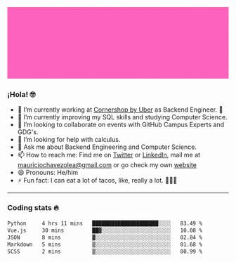 ![Banner](banner.gif)

### ¡Hola! 🤓

- 🔭 I’m currently working at [Cornershop by Uber](https://cornershopapp.com) as Backend Engineer. 🥑
- 🌱 I’m currently improving my SQL skills and studying Computer Science.
- 👯 I’m looking to collaborate on events with GitHub Campus Experts and GDG's.
- 🤔 I’m looking for help with calculus.
- 💬 Ask me about Backend Engineering and Computer Science.
- 📫 How to reach me: Find me on [Twitter](https://twitter.com/ultr4nerd) or [LinkedIn](https://www.linkedin.com/in/ultr4nerd), mail me at [mauriciochavezolea@gmail.com](mailto:mauriciochavezolea@gmail.com) or go check my own [website](mauriciochavez.surge.sh)
- 😄 Pronouns: He/him
- ⚡ Fun fact: I can eat a lot of tacos, like, really a lot. 🌮🌮🌮

---

### Coding stats 🔥

<!--START_SECTION:waka-->
```text
Python     4 hrs 11 mins   █████████████████████░░░░   83.49 % 
Vue.js     30 mins         ██▓░░░░░░░░░░░░░░░░░░░░░░   10.08 % 
JSON       8 mins          ▓░░░░░░░░░░░░░░░░░░░░░░░░   02.84 % 
Markdown   5 mins          ▒░░░░░░░░░░░░░░░░░░░░░░░░   01.68 % 
SCSS       2 mins          ▒░░░░░░░░░░░░░░░░░░░░░░░░   00.99 % 
```
<!--END_SECTION:waka-->
